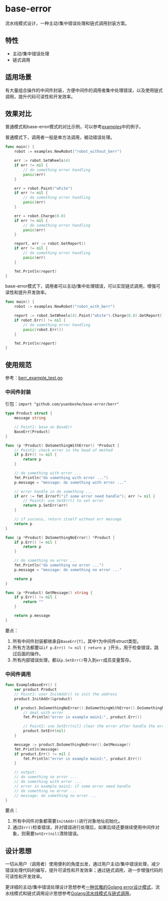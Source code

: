 # base-error

流水线模式设计，一种主动/集中错误处理和链式调用封装方案。

## 特性

- 主动/集中错误处理
- 链式调用

## 适用场景

有大量组合操作的中间件封装，方便中间件的调用者集中处理错误，以及使用链式调用，提升代码可读性和开发效率。

## 效果对比

普通模式和base-error模式的对比示例，可以参考[examples](https://github.com/yuanboshe/base-error/tree/master/examples)中的例子。

普通模式下，调用者一般是单方法调用，被动错误处理。

```go
func main() {
	robot := examples.NewRobot("robot_without_berr")

	err := robot.SetWheels(4)
	if err != nil {
		// do something error handling
		panic(err)
	}

	err = robot.Paint("white")
	if err != nil {
		// do something error handling
		panic(err)
	}

	err = robot.Charge(0.8)
	if err != nil {
		// do something error handling
		panic(err)
	}

	report, err := robot.GetReport()
	if err != nil {
		// do something error handling
		panic(err)
	}

	fmt.Println(report)
}
```

base-error模式下，调用者可以主动/集中处理错误，可以实现链式调用，增强可读性和提升开发效率。

```go
func main() {
	robot := examples.NewRobot("robot_with_berr")

	report := robot.SetWheels(4).Paint("white").Charge(0.8).GetReport()
	if robot.Err() != nil {
		// do something error handling
		panic(robot.Err())
	}

	fmt.Println(report)
}
```

## 使用规范

参考：[berr_example_test.go](https://github.com/yuanboshe/base-error/blob/master/berr/berr_example_test.go)

### 中间件封装

引包：`import "github.com/yuanboshe/base-error/berr"`

```go
type Product struct {
	message string

	// Point1: base on BaseErr
	BaseErr[Product]
}

func (p *Product) DoSomethingWithError() *Product {
	// Point2: check error in the head of method
	if p.Err() != nil {
		return p
	}

	// do something with error ...
	fmt.Println("do something with error ...")
	p.message = "message: do something with error ..."

	// error handle in do something ...
	if err := fmt.Errorf("if some error need handle"); err != nil {
		// Point3: use SetErr() to set error
		return p.SetErr(err)
	}

	// if success, return itself without err message
	return p
}

func (p *Product) DoSomethingNoError() *Product {
	if p.Err() != nil {
		return p
	}

	// do something no error ...
	fmt.Println("do something no error ...")
	p.message = "message: do something no error ..."

	return p
}

func (p *Product) GetMessage() string {
	if p.Err() != nil {
		return ""
	}

	return p.message
}
```

要点：
1. 所有中间件封装都继承自`BaseErr[T]`，其中`T`为中间件struct类型。
2. 所有方法都要以`if p.Err() != nil { return p }`开头，用于检查错误，跳过后面的操作。
3. 所有内部错误处理，都以`p.SetErr()`导入到`err`成员变量暂存。

### 中间件调用

```go
func ExampleBaseErr() {
	var product Product
	// Point1: user InitAddr() to init the address
	product.InitAddr(&product)

	if product.DoSomethingNoError().DoSomethingWithError().DoSomethingNoError().Err() != nil {
		// deal with error
		fmt.Println("error in example main1:", product.Err())

		// Point2: use SetErr(nil) clear the error after handle the error, if you want to continue use the object
		product.SetErr(nil)
	}

	message := product.DoSomethingNoError().GetMessage()
	fmt.Println(message)
	if product.Err() != nil {
		fmt.Println("error in example main2:", product.Err())
	}

	// output:
	// do something no error ...
	// do something with error ...
	// error in example main1: if some error need handle
	// do something no error ...
	// message: do something no error ...
}
```

要点：
1. 所有中间件对象都需要`InitAddr()`进行对象地址初始化。
2. 通过`Err()`检查错误，并对错误进行处理后，如果后续还要继续使用中间件对象，则需要`SetErr(nil)`清除错误。

## 设计思想

一切从用户（调用者）使用便利的角度出发，通过用户主动/集中错误处理，减少错误处理代码的编写，提升可读性和开发效率；通过链式调用，进一步增强代码的可读性和开发效率。

更详细的主动/集中错误处理设计思想参考[一种优雅的Golang error设计模式](https://blog.pz1.top/article/base-error-elegant-golang-error-design-pattern)，流水线模式和链式调用设计思想参考[Golang流水线模式与链式调用](https://blog.pz1.top/article/base-error-pipeline-pattern-chaining-calls)。
